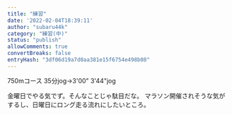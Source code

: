 ```yaml
---
title: "練習"
date: '2022-02-04T18:39:11'
author: "subaru44k"
category: "練習(中)"
status: "publish"
allowComments: true
convertBreaks: false
entryHash: "3df06d19a7d0aa381e15f6754e498b08"
---
```

750mコース
35分jog→3'00"
3'44"jog

金曜日でやる気でず。そんなことじゃ駄目だな。
マラソン開催されそうな気がするし、日曜日にロング走る流れにしたいところ。
